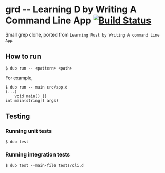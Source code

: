 # grd -- Learning D by Writing A Command Line App [![Build Status](https://secure.travis-ci.org/kubo39/grd.svg?branch=master)](http://travis-ci.org/kubo39/grd)

Small grep clone, ported from `Learning Rust by Writing A command Line App`.

## How to run

```console
$ dub run -- <pattern> <path>
```

For example,

```console
$ dub run -- main src/app.d
(...)
    void main() {}
int main(string[] args)
```

## Testing

### Running unit tests

```console
$ dub test
```

### Running integration tests

```console
$ dub test --main-file tests/cli.d
```
